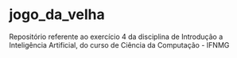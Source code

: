 # jogo_da_velha
Repositório referente ao exercício 4 da disciplina de Introdução a Inteligência Artificial, do curso de Ciência da Computação - IFNMG
